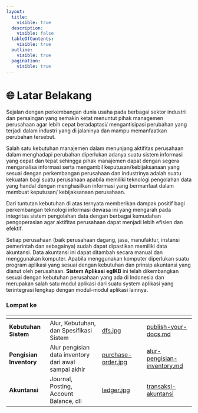 ```yaml
---
layout:
  title:
    visible: true
  description:
    visible: false
  tableOfContents:
    visible: true
  outline:
    visible: true
  pagination:
    visible: true
---
```


# 🌐 Latar Belakang

Sejalan dengan perkembangan dunia usaha pada berbagai sektor industri dan persaingan yang   semakin ketat menuntut pihak managemen perusahaan agar lebih cepat beradaptasi/ mengantisipasi perubahan yang terjadi dalam industri yang di jalaninya dan mampu memanfaatkan perubahan tersebut.

Salah satu kebutuhan manajemen dalam menunjang aktifitas perusahaan dalam menghadapi  perubahan diperlukan adanya suatu sistem informasi yang cepat dan tepat sehingga pihak manajemen dapat dengan segera menganalisa informasi serta mengambil keputusan/kebijaksanaan  yang sesuai dengan perkembangan perusahaan dan industrinya adalah suatu kekuatan  bagi suatu perusahaan apabila memiliki  teknologi  pengolahan data yang handal dengan menghasilkan  informasi yang bermanfaat dalam membuat keputusan/ kebijaksanaan perusahaan.

Dari tuntutan kebutuhan di atas ternyata memberikan dampak positif bagi perkembangan teknologi informasi dewasa ini yang mengarah pada integritas sistem pengolahan data dengan berbagai kemudahan pengoperasian agar aktifitas  perusahaan dapat menjadi lebih efisien dan efektif.

Setiap perusahaan (baik perusahaan dagang, jasa, manufaktur, instansi pemerintah dan sebagainya) sudah dapat dipastikan memiliki data akuntansi. Data akuntansi ini dapat ditambah secara manual dan menggunakan komputer. Apabila menggunakan komputer diperlukan suatu program aplikasi   yang sesuai dengan kebutuhan dan prinsip akuntansi yang dianut oleh perusahaan. **Sistem Aplikasi** **egIKB** ini telah dikembangkan  sesuai dengan kebutuhan perusahaan yang ada di Indonesia dan  merupakan salah satu  modul  aplikasi  dari  suatu  system aplikasi yang terintegrasi lengkap dengan modul-modul aplikasi lainnya.

### Lompat ke

<table data-view="cards"><thead><tr><th></th><th></th><th data-hidden data-card-cover data-type="files"></th><th data-hidden></th><th data-hidden data-card-target data-type="content-ref"></th></tr></thead><tbody><tr><td><strong>Kebutuhan Sistem</strong></td><td>Alur, Kebutuhan, dan Spesifikasi Sistem </td><td><a href=".gitbook/assets/dfs.jpg">dfs.jpg</a></td><td></td><td><a href="inventory/publish-your-docs.md">publish-your-docs.md</a></td></tr><tr><td><strong>Pengisian Inventory</strong></td><td>Alur pengisian data inventory dari awal sampai akhir</td><td><a href=".gitbook/assets/purchase-order.jpg">purchase-order.jpg</a></td><td></td><td><a href="inventory/alur-pengisian-inventory.md">alur-pengisian-inventory.md</a></td></tr><tr><td><strong>Akuntansi</strong></td><td>Journal, Posting, Account Balance, dll</td><td><a href=".gitbook/assets/ledger.jpg">ledger.jpg</a></td><td></td><td><a href="accounting/transaksi-akuntansi/">transaksi-akuntansi</a></td></tr></tbody></table>
